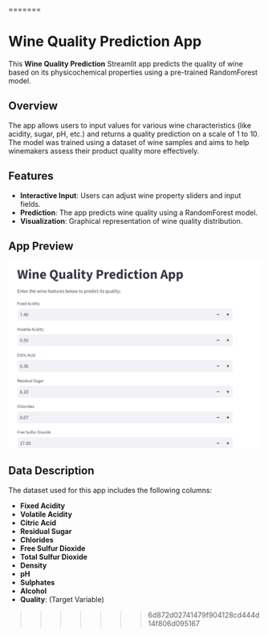 
=======
# Wine Quality Prediction App

This **Wine Quality Prediction** Streamlit app predicts the quality of wine based on its physicochemical properties using a pre-trained RandomForest model.

## Overview

The app allows users to input values for various wine characteristics (like acidity, sugar, pH, etc.) and returns a quality prediction on a scale of 1 to 10. The model was trained using a dataset of wine samples and aims to help winemakers assess their product quality more effectively.

## Features

- **Interactive Input**: Users can adjust wine property sliders and input fields.
- **Prediction**: The app predicts wine quality using a RandomForest model.
- **Visualization**: Graphical representation of wine quality distribution.

## App Preview

![App](my_streamlit_app/screenshots/Screenshot%202024-09-18%20194503.png)





## Data Description

The dataset used for this app includes the following columns:
- **Fixed Acidity**
- **Volatile Acidity**
- **Citric Acid**
- **Residual Sugar**
- **Chlorides**
- **Free Sulfur Dioxide**
- **Total Sulfur Dioxide**
- **Density**
- **pH**
- **Sulphates**
- **Alcohol**
- **Quality**: (Target Variable)


>>>>>>> 6d872d02741479f904128cd444d14f806d095167

